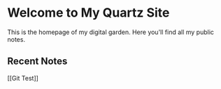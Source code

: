 # Welcome to My Quartz Site 
This is the homepage of my digital garden. Here you'll find all my public notes. 
## Recent Notes

[[Git Test]]